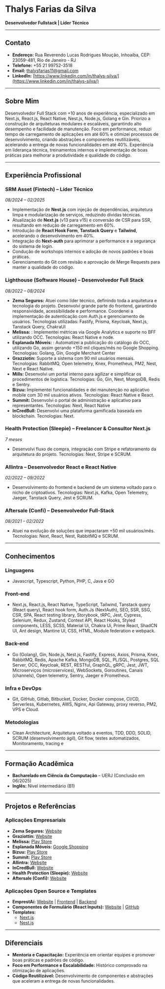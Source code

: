 # Thalys Farias da Silva

**Desenvolvedor Fullstack | Líder Técnico**

---

## Contato

- **Endereço:** Rua Reverendo Lucas Rodrigues Moução, Inhoaíba, CEP: 23059-481, Rio de Janeiro - RJ  
- **Telefone:** +55 21 99752-3518  
- **Email:** [thalysfarias11@gmail.com](mailto:thalysfarias11@gmail.com)  
- **LinkedIn:** [https://www.linkedin.com/in/thalys-silva/](https://www.linkedin.com/in/thalys-silva/)

---

## Sobre Mim

Desenvolvedor Full Stack com +10 anos de experiência, especializado em Next.js, React.js, React Native, Nest.js, Node.js, Golang e Gin. Priorizo a construção de arquiteturas modulares e escaláveis, garantindo alto desempenho e facilidade de manutenção. Foco em performance, reduzi tempo de carregamento de aplicações em até 60% e otimizei processos de desenvolvimento, criando abstrações e componentes reutilizáveis, acelerando a entrega de novas funcionalidades em até 40%. Experiência em liderança técnica, treinamentos internos e implementação de boas práticas para melhorar a produtividade e qualidade do código.

---

## Experiência Profissional

### SRM Asset (Fintech) – Líder Técnico  
*08/2024 – 02/2025*
- Implementação de **Nest.js** com injeção de dependências, arquitetura limpa e modularização de serviços, reduzindo dívidas técnicas.
- Atualização de **Next.js** (v13 para v15) e conversão de CSR para SSR, resultando em redução de carregamento em 60%.
- Introdução de **React Hook Form**, **Tanstack Query** e **Tailwind**, acelerando o desenvolvimento em 40%.
- Integração do **Next-auth** para aprimorar a performance e a segurança do sistema de login.
- Condução de workshops internos e adoção de novos padrões e boas práticas.
- Gerenciamento do Git com revisão e aprovação de Merge Requests para manter a qualidade do código.

### Lighthouse (Software House) – Desenvolvedor Full Stack  
*08/2022 – 08/2024*
- **Zema Seguros:** Atuei como líder técnico, definindo toda a arquitetura e tecnologia do projeto. Desenvolvi grande parte do frontend, garantindo responsividade, acessibilidade e performance. Coordenei a implementação de autenticação com Auth.js e gerenciamento de usuários. Tecnologias utilizadas: Fastify, Prisma, Keycloak, Next.js, Tanstack Query, ChakraUI
- **Melissa:** : Implementei métricas via Google Analytics e suporte no BFF utilizando OCC. Tecnologias: React Native e node.
- **Esplanada Móveis:** : Automatizei a publicação do catálogo do OCC, utilizando Go, assim gerando +150 mil cliques/mês no Google Shopping. Tecnologias: Golang, Gin, Google Merchant Center
- **Grazziotin:** Suporte a sistema com 90 mil usuários mensais. Tecnologias: RabbitMQ, Open telemetry, Knex, Prometheus, PM2, Nest, Next e React Native.
- **Mills:** Desenvolvi um portal interno para agilizar e simplificar os procedimentos de logística. Tecnologias: Go, Gin, Next, MongoDB, Redis e Sentry.
- **Bizuu:** Implementei funcionalidades e dei manutenção no aplicativo mobile com 30 mil usuários ativos. Tecnologias: React Native e React.
- **Summit:** Desenvolvi o portal de administração e aplicativo para representantes. Tecnologias: Next, React Native
- **InCredBull:** Desenvolvi uma plataforma gamificada baseada em blockchain. Tecnologias: Next.

### Health Protection (Sleepie) – Freelancer & Consultor Next.js  
*7 meses*  
- Desenvolvi fluxo de compra, integração com Stripe e refatoramento da arquitetura do projeto.
Tecnologias: Next, Stripe e SCRUM.

### Allintra – Desenvolvedor React e React Native  
*02/2022 – 09/2022*  
- Desenvolvimento do frontend e backend de um sistema voltado para o nicho de criptoativos. Tecnologias: Next.js, Kafka, Open Telemetry, Jaeger, Tanstack Query, Jest e SCRUM.

### Aftersale (Confi) – Desenvolvedor Full-Stack  
*08/2021 – 02/2022*  
- Atuei na evolução de soluções que impactaram +50 mil usuários/mês. Tecnologias: Next, React, Nest, RabbitMQ e SCRUM.

---

## Conhecimentos

### Linguagens
- Javascript, Typescript, Python, PHP, C, Java e GO

### Front-end
- Next.js, React.js, React Native, TypeScript, Tailwind, Tanstack query (React query), React hook form, Auth.Js (NextAuth), SEO, SSR, SSG, CSR, SPA, React testing library, Storybook, tRPC, Jest, Cypress, Selenium, Redux, Zustand, Context API, React Hooks, Styled components, LESS, SCSS, Material Ui, Chakra Ui, Prime React, ShadCN UI, Ant design, Mantine UI, CSS, HTML, Module federation e webpack.

### Back-end
- Go (Golang), Gin, Node.js, Nest.js, Fastify, Express, Axios, Prisma, Knex, RabbitMQ, Redis, Apache Kafka, MongoDB, SQL, PL/SQL, Postgres, SQL Server, OCC, Keycloak, REST, RESTful, GraphQL, gRPC, Jest, JWT, Microserviços (microservices), WebSockets, Goroutines, Canais (channels), Open telemetry, Sentry, Jaeger e Prometheus.

### Infra e DevOps
- Git, GitHub, Gitlab, Bitbucket, Docker, Docker compose, CI/CD, Serverless, Kubernetes, AWS, Nginx, Api Gateway, proxy reverso, PM2, VPS e Cloud.

### Metodologias
- Clean Architecture, Arquitetura voltado a eventos, TDD, DDD, SOLID, SCRUM (desenvolvimento ágil), Git flow, testes automatizados, Monitoramento, tracing e 

---

## Formação Acadêmica

- **Bacharelado em Ciência da Computação** – UERJ (Conclusão em 06/2025)  
- **Inglês:** Nível intermediário (B1)

---

## Projetos e Referências

### Aplicações Empresariais
- **Zema Seguros:** [Website](https://pet.zemaseguros.com.br/)
- **Graziottin:** [Website](https://app.grazziotin.com/site/home)
- **Melissa:** [Play Store](https://play.google.com/store/apps/details?id=br.melissa.com)
- **Esplanada Móveis:** [Google Shopping](https://www.google.com/search?sca_esv=7a46d0ef98a252de&tbm=shop&sxsrf=AHTn8zrgqzKbvMGCuwJGQKMVJW9BiOqYvQ:1739253083681&q=esplanada+moveis&tbs=mr:1,merchagg:m103373875)
- **Bizuu:** [Play Store](https://play.google.com/store/apps/details?id=com.bizuuapp)
- **Summit:** [Play Store](https://play.google.com/store/apps/details?id=com.summit.gvsapp)
- **Allintra:** [Website](https://allintra.com/pt-BR)
- **InCredBull:** [Website](https://www.incredbullearn.io/)
- **Health Protection (Sleepie):** [Website](https://sleepie.ai/)
- **Aftersale (Confi):** [Website](https://confi.com.vc/aftersale)

### Aplicações Open Source e Templates
- **EmprestAí:** [Website](https://emprest-ai-frontend.vercel.app/) | [Frontend](https://github.com/ThalysSilva/emprestAi-frontend) | [Backend](https://github.com/ThalysSilva/emprestAi-backend) 
- **Componentes de Formulário (React Inputs):** [Website](https://inputs-react.vercel.app/) | [GitHub](https://github.com/ThalysSilva/inputs-react)
- **Templates:**  
  - [Next.js](https://github.com/ThalysSilva/next-template)  
  - [Nest.js](https://github.com/ThalysSilva/nest-template)

---

## Diferenciais

- **Mentoria e Capacitação:** Experiência em orientar equipes e promover boas práticas e padrões de código.
- **Foco em Performance e Escalabilidade:** Histórico comprovado na otimização de aplicações.
- **Código Reutilizável:** Desenvolvimento de componentes e abstrações que aceleram a entrega de novas funcionalidades.
